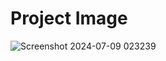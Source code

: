 # Project Image
![Screenshot 2024-07-09 023239](https://github.com/KainatIftikhar-dev/Calender/assets/175060968/fc8d4b40-61a6-4d49-9f2f-2ac64a13f482)
